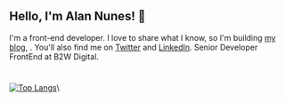 ## Hello, I'm Alan Nunes! 👋

I'm a front-end developer. I love to share what I know, so I'm building [my blog](https://alannunes.com/), . You'll also find me on [Twitter](https://twitter.com/alanhnunes) and [LinkedIn](https://www.linkedin.com/in/alanunesouza/).
Senior Developer FrontEnd at B2W Digital. 

#

[![Top Langs](https://github-readme-stats.vercel.app/api/top-langs/?username=alanunesouza&layout=compact)](https://github.com/anuraghazra/github-readme-stats)\
